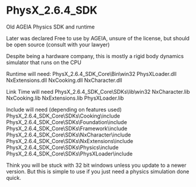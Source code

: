 # PhysX_2.6.4_SDK
Old AGEIA Physics SDK and runtime

Later was declared Free to use by AGEIA, unsure of the license, but should be open source (consult with your lawyer)

Despite being a hardware company, this is mostly a rigid body dynamics simulator that runs on the CPU

Runtime will need:	PhysX_2.6.4_SDK_Core\Bin\win32
	PhysXLoader.dll
	NxExtensions.dll
	NxCooking.dll
	NxCharacter.dll

Link Time will need	PhysX_2.6.4_SDK_Core\SDKs\lib\win32
	NxCharacter.lib
	NxCooking.lib
	NxExtensions.lib
	PhysXLoader.lib

Include will need (depending on features used)
	PhysX_2.6.4_SDK_Core\SDKs\Cooking\include
	PhysX_2.6.4_SDK_Core\SDKs\Foundation\include
	PhysX_2.6.4_SDK_Core\SDKs\Framework\include
	PhysX_2.6.4_SDK_Core\SDKs\NxCharacter\include
	PhysX_2.6.4_SDK_Core\SDKs\NxExtensions\include
	PhysX_2.6.4_SDK_Core\SDKs\Physics\include
	PhysX_2.6.4_SDK_Core\SDKs\PhysXLoader\include
	

Think you will be stuck with 32 bit windows unless you update to a newer version.
But this is simple to use if you just need a physics simulation done quick.